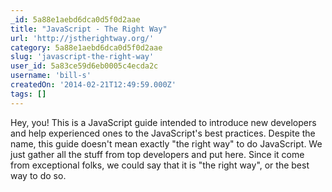 ```yaml
---
_id: 5a88e1aebd6dca0d5f0d2aae
title: "JavaScript - The Right Way"
url: 'http://jstherightway.org/'
category: 5a88e1aebd6dca0d5f0d2aae
slug: 'javascript-the-right-way'
user_id: 5a83ce59d6eb0005c4ecda2c
username: 'bill-s'
createdOn: '2014-02-21T12:49:59.000Z'
tags: []
---
```


Hey, you!
This is a JavaScript guide intended to introduce new developers and help experienced ones to the JavaScript's best practices.
Despite the name, this guide doesn't mean exactly "the right way" to do JavaScript.
We just gather all the stuff from top developers and put here. Since it come from exceptional folks, we could say that it is "the right way", or the best way to do so.
